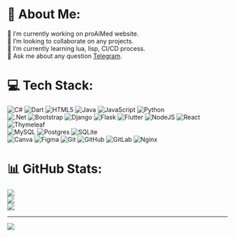 # 💫 About Me:
🔭 I’m currently working on proAiMed website.<br>👯 I’m looking to collaborate on any projects.<br>🌱 I’m currently learning lua, lisp, CI/CD process.<br>💬 Ask me about any question [Telegram](https://t.me/hafoku).


# 💻 Tech Stack:
![C#](https://img.shields.io/badge/c%23-%23239120.svg?style=flat&logo=csharp&logoColor=white) ![Dart](https://img.shields.io/badge/dart-%230175C2.svg?style=flat&logo=dart&logoColor=white) ![HTML5](https://img.shields.io/badge/html5-%23E34F26.svg?style=flat&logo=html5&logoColor=white) ![Java](https://img.shields.io/badge/java-%23ED8B00.svg?style=flat&logo=openjdk&logoColor=white) ![JavaScript](https://img.shields.io/badge/javascript-%23323330.svg?style=flat&logo=javascript&logoColor=%23F7DF1E) ![Python](https://img.shields.io/badge/python-3670A0?style=flat&logo=python&logoColor=ffdd54)<br> ![.Net](https://img.shields.io/badge/.NET-5C2D91?style=flat&logo=.net&logoColor=white) ![Bootstrap](https://img.shields.io/badge/bootstrap-%238511FA.svg?style=flat&logo=bootstrap&logoColor=white) ![Django](https://img.shields.io/badge/django-%23092E20.svg?style=flat&logo=django&logoColor=white) ![Flask](https://img.shields.io/badge/flask-%23000.svg?style=flat&logo=flask&logoColor=white) ![Flutter](https://img.shields.io/badge/Flutter-%2302569B.svg?style=flat&logo=Flutter&logoColor=white) ![NodeJS](https://img.shields.io/badge/node.js-6DA55F?style=flat&logo=node.js&logoColor=white) ![React](https://img.shields.io/badge/react-%2320232a.svg?style=flat&logo=react&logoColor=%2361DAFB) ![Thymeleaf](https://img.shields.io/badge/Thymeleaf-%23005C0F.svg?style=flat&logo=Thymeleaf&logoColor=white) <br> ![MySQL](https://img.shields.io/badge/mysql-4479A1.svg?style=flat&logo=mysql&logoColor=white) ![Postgres](https://img.shields.io/badge/postgres-%23316192.svg?style=flat&logo=postgresql&logoColor=white) ![SQLite](https://img.shields.io/badge/sqlite-%2307405e.svg?style=flat&logo=sqlite&logoColor=white) <br>![Canva](https://img.shields.io/badge/Canva-%2300C4CC.svg?style=flat&logo=Canva&logoColor=white) ![Figma](https://img.shields.io/badge/figma-%23F24E1E.svg?style=flat&logo=figma&logoColor=white) ![Git](https://img.shields.io/badge/git-%23F05033.svg?style=flat&logo=git&logoColor=white) ![GitHub](https://img.shields.io/badge/github-%23121011.svg?style=flat&logo=github&logoColor=white) ![GitLab](https://img.shields.io/badge/gitlab-%23181717.svg?style=flat&logo=gitlab&logoColor=white) ![Nginx](https://img.shields.io/badge/nginx-%23009639.svg?style=flat&logo=nginx&logoColor=white)

# 📊 GitHub Stats:
![](https://github-readme-stats.vercel.app/api?username=Hafoku&theme=dark&hide_border=false&include_all_commits=false&count_private=true)<br/>
![](https://nirzak-streak-stats.vercel.app/?user=Hafoku&theme=dark&hide_border=false)<br/>
![](https://github-readme-stats.vercel.app/api/top-langs/?username=Hafoku&theme=dark&hide_border=false&include_all_commits=false&count_private=true&layout=compact)

---
[![](https://visitcount.itsvg.in/api?id=Hafoku&icon=0&color=0)](https://visitcount.itsvg.in)

<!-- Proudly created with GPRM ( https://gprm.itsvg.in ) -->

